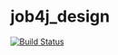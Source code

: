 # job4j_design

[![Build Status](https://travis-ci.org/SHTILL/job4j_design.svg?branch=master)](https://travis-ci.org/SHTILL/job4j_design)
